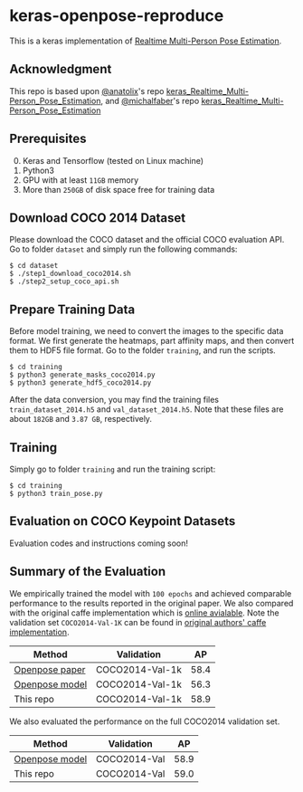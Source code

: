 # keras-openpose-reproduce

This is a keras implementation of [Realtime Multi-Person Pose Estimation](https://github.com/ZheC/Realtime_Multi-Person_Pose_Estimation).


## Acknowledgment
This repo is based upon [@anatolix](https://github.com/anatolix)'s repo [keras_Realtime_Multi-Person_Pose_Estimation](https://github.com/anatolix/keras_Realtime_Multi-Person_Pose_Estimation), and [@michalfaber](https://github.com/michalfaber)'s repo [keras_Realtime_Multi-Person_Pose_Estimation](https://github.com/michalfaber/keras_Realtime_Multi-Person_Pose_Estimation)

## Prerequisites

  0. Keras and Tensorflow (tested on Linux machine)
  0. Python3
  0. GPU with at least `11GB` memory
  0. More than `250GB` of disk space free for training data


## Download COCO 2014 Dataset

Please download the COCO dataset and the official COCO evaluation API. Go to folder `dataset` and simply run the following commands:

    $ cd dataset
    $ ./step1_download_coco2014.sh
    $ ./step2_setup_coco_api.sh


## Prepare Training Data 

Before model training, we need to convert the images to the specific data format. We first generate the heatmaps, part affinity maps, and then convert them to HDF5 file format. Go to the folder `training`, and run the scripts.

    $ cd training
    $ python3 generate_masks_coco2014.py
    $ python3 generate_hdf5_coco2014.py

After the data conversion, you may find the training files `train_dataset_2014.h5` and `val_dataset_2014.h5`. Note that these files are about `182GB` and `3.87 GB`, respectively.

## Training

Simply go to folder `training` and run the training script:

    $ cd training
    $ python3 train_pose.py


## Evaluation on COCO Keypoint Datasets

Evaluation codes and instructions coming soon!


## Summary of the Evaluation

We empirically trained the model with `100 epochs` and achieved comparable performance to the results reported in the original paper. We also compared with the original caffe implementation which is [online avialable](https://github.com/michalfaber/keras_Realtime_Multi-Person_Pose_Estimation#converting-caffe-model-to-keras-model). Note the validation set `COCO2014-Val-1K` can be found in [original authors' caffe implementation](https://github.com/ZheC/caffe_rtpose/blob/master/image_info_val2014_1k.txt).


|     Method      |       Validation      |     AP    | 
|-----------------|:---------------------:|:---------:|
|  [Openpose paper](https://arxiv.org/pdf/1611.08050.pdf) |  COCO2014-Val-1k   |    58.4   | 
|  [Openpose model](https://github.com/michalfaber/keras_Realtime_Multi-Person_Pose_Estimation#converting-caffe-model-to-keras-model) |    COCO2014-Val-1k    |    56.3   |     
|    This repo    |    COCO2014-Val-1k    |    58.9   |


We also evaluated the performance on the full COCO2014 validation set.

|     Method      |       Validation      |     AP    | 
|-----------------|:---------------------:|:---------:|  
|  [Openpose model](https://github.com/michalfaber/keras_Realtime_Multi-Person_Pose_Estimation#converting-caffe-model-to-keras-model) |      COCO2014-Val     |    58.9   |    
|    This repo    |      COCO2014-Val     |    59.0   |   



